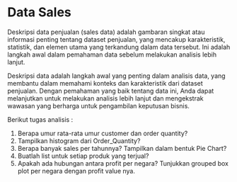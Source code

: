 
# Data Sales

Deskripsi data penjualan (sales data) adalah gambaran singkat atau informasi penting tentang dataset penjualan, yang mencakup karakteristik, statistik, dan elemen utama yang terkandung dalam data tersebut. Ini adalah langkah awal dalam pemahaman data sebelum melakukan analisis lebih lanjut.

Deskripsi data adalah langkah awal yang penting dalam analisis data, yang membantu dalam memahami konteks dan karakteristik dari dataset penjualan. Dengan pemahaman yang baik tentang data ini, Anda dapat melanjutkan untuk melakukan analisis lebih lanjut dan mengekstrak wawasan yang berharga untuk pengambilan keputusan bisnis.

Berikut tugas analisis : 
1. Berapa umur rata-rata umur customer dan order quantity?
2. Tampilkan histogram dari Order_Quantity?
3. Berapa banyak sales per tahunnya? Tampilkan dalam bentuk Pie Chart?
4. Buatlah list untuk setiap produk yang terjual?
5. Apakah ada hubungan antara profit per negara? Tunjukkan grouped box plot per negara dengan profit value nya. 



